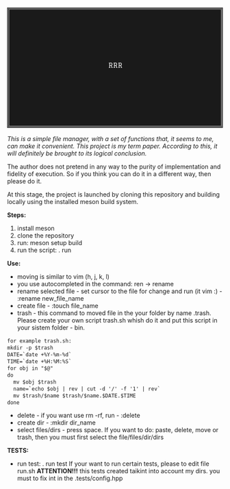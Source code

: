 ![rrr's logo](./img_logo.png)

*This is a simple file manager, with a set of functions that, it seems to me, can make it convenient.*
*This project is my term paper. According to this, it will definitely be brought to its logical conclusion.*

The author does not pretend in any way to the purity of implementation and fidelity of execution. 
So if you think you can do it in a different way, then please do it.

At this stage, the project is launched by cloning this repository and building locally using the installed meson build system.

**Steps:**
1. install meson
2. clone the repository
3. run: meson setup build
4. run the script: . run

**Use:**
- moving is similar to vim (h, j, k, l)
- you use autocompleted in the command: ren <tab> -> rename
- rename selected file - set cursor to the file for change and run (it vim :) - :rename new_file_name
- create file - :touch file_name
- trash - this command to moved file in the your folder by name .trash. Please create your own script trash.sh whish do it and put this script in your sistem folder - bin.
```
for example trash.sh:
mkdir -p $trash
DATE=`date +%Y-%m-%d`
TIME=`date +%H:%M:%S`
for obj in "$@" 
do
  mv $obj $trash
  name=`echo $obj | rev | cut -d '/' -f '1' | rev`
  mv $trash/$name $trash/$name.$DATE.$TIME
done
```
- delete - if you want use rm -rf, run - :delete
- create dir - :mkdir dir_name
- select files/dirs - press space. If you want to do: paste, delete, move or trash, then you must first select the file/files/dir/dirs

**TESTS:**
- run test: . run test
If your want to run certain tests, please to edit file run.sh
**ATTENTION!!!** this tests created taikint into account my dirs. you must to fix int in the .tests/config.hpp


